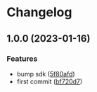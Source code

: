 # Changelog

## 1.0.0 (2023-01-16)


### Features

* bump sdk ([5f80afd](https://github.com/graasp/graasp-test/commit/5f80afde33a1a49c05848ae9406153d20204e6c3))
* first commit ([bf720d7](https://github.com/graasp/graasp-test/commit/bf720d78f98bd6b7f85191ad54cd66178a4779ff))
